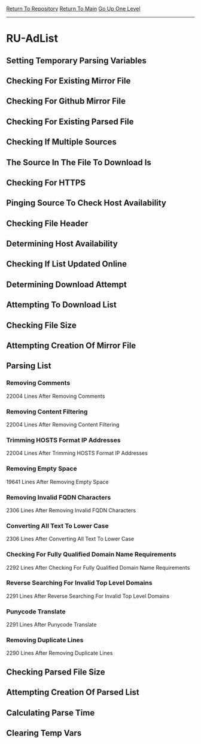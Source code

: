 [Return To Repository](https://github.com/deathbybandaid/piholeparser/)
[Return To Main](https://github.com/deathbybandaid/piholeparser/blob/master/RecentRunLogs/Mainlog.md)
[Go Up One Level](https://github.com/deathbybandaid/piholeparser/blob/master/RecentRunLogs/TopLevelScripts/30-Processing-External-Blacklists.md)
____________________________________
# RU-AdList
## Setting Temporary Parsing Variables
## Checking For Existing Mirror File
## Checking For Github Mirror File
## Checking For Existing Parsed File
## Checking If Multiple Sources
## The Source In The File To Download Is
## Checking For HTTPS
## Pinging Source To Check Host Availability
## Checking File Header
## Determining Host Availability
## Checking If List Updated Online
## Determining Download Attempt
## Attempting To Download List
## Checking File Size
## Attempting Creation Of Mirror File
## Parsing List
### Removing Comments
22004 Lines After Removing Comments
### Removing Content Filtering
22004 Lines After Removing Content Filtering
### Trimming HOSTS Format IP Addresses
22004 Lines After Trimming HOSTS Format IP Addresses
### Removing Empty Space
19641 Lines After Removing Empty Space
### Removing Invalid FQDN Characters
2306 Lines After Removing Invalid FQDN Characters
### Converting All Text To Lower Case
2306 Lines After Converting All Text To Lower Case
### Checking For Fully Qualified Domain Name Requirements
2292 Lines After Checking For Fully Qualified Domain Name Requirements
### Reverse Searching For Invalid Top Level Domains
2291 Lines After Reverse Searching For Invalid Top Level Domains
### Punycode Translate
2291 Lines After Punycode Translate
### Removing Duplicate Lines
2290 Lines After Removing Duplicate Lines
## Checking Parsed File Size
## Attempting Creation Of Parsed List
## Calculating Parse Time
## Clearing Temp Vars
